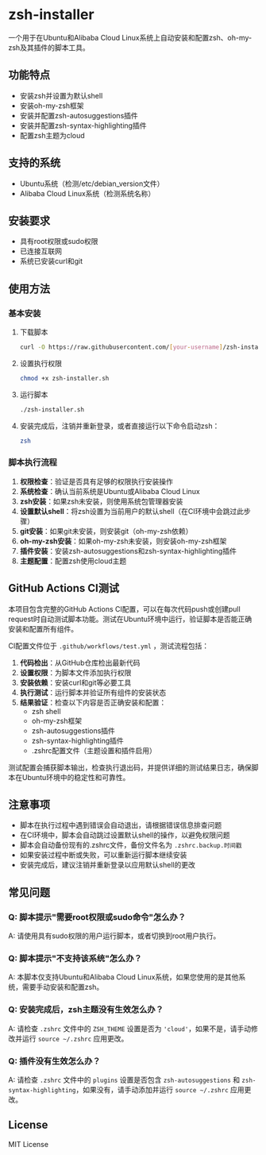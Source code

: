 # zsh-installer

一个用于在Ubuntu和Alibaba Cloud Linux系统上自动安装和配置zsh、oh-my-zsh及其插件的脚本工具。

## 功能特点

- 安装zsh并设置为默认shell
- 安装oh-my-zsh框架
- 安装并配置zsh-autosuggestions插件
- 安装并配置zsh-syntax-highlighting插件
- 配置zsh主题为cloud

## 支持的系统

- Ubuntu系统（检测/etc/debian_version文件）
- Alibaba Cloud Linux系统（检测系统名称）

## 安装要求

- 具有root权限或sudo权限
- 已连接互联网
- 系统已安装curl和git

## 使用方法

### 基本安装

1. 下载脚本

   ```bash
   curl -O https://raw.githubusercontent.com/[your-username]/zsh-installer/main/zsh-installer.sh
   ```

2. 设置执行权限

   ```bash
   chmod +x zsh-installer.sh
   ```

3. 运行脚本

   ```bash
   ./zsh-installer.sh
   ```

4. 安装完成后，注销并重新登录，或者直接运行以下命令启动zsh：

   ```bash
   zsh
   ```

### 脚本执行流程

1. **权限检查**：验证是否具有足够的权限执行安装操作
2. **系统检查**：确认当前系统是Ubuntu或Alibaba Cloud Linux
3. **zsh安装**：如果zsh未安装，则使用系统包管理器安装
4. **设置默认shell**：将zsh设置为当前用户的默认shell（在CI环境中会跳过此步骤）
5. **git安装**：如果git未安装，则安装git（oh-my-zsh依赖）
6. **oh-my-zsh安装**：如果oh-my-zsh未安装，则安装oh-my-zsh框架
7. **插件安装**：安装zsh-autosuggestions和zsh-syntax-highlighting插件
8. **主题配置**：配置zsh使用cloud主题

## GitHub Actions CI测试

本项目包含完整的GitHub Actions CI配置，可以在每次代码push或创建pull request时自动测试脚本功能。测试在Ubuntu环境中运行，验证脚本是否能正确安装和配置所有组件。

CI配置文件位于 `.github/workflows/test.yml` <mcfile name="test.yml" path="/Users/yanhaolin/Desktop/zsh-installer/.github/workflows/test.yml"></mcfile>，测试流程包括：

1. **代码检出**：从GitHub仓库检出最新代码
2. **设置权限**：为脚本文件添加执行权限
3. **安装依赖**：安装curl和git等必要工具
4. **执行测试**：运行脚本并验证所有组件的安装状态
5. **结果验证**：检查以下内容是否正确安装和配置：
   - zsh shell
   - oh-my-zsh框架
   - zsh-autosuggestions插件
   - zsh-syntax-highlighting插件
   - .zshrc配置文件（主题设置和插件启用）

测试配置会捕获脚本输出，检查执行退出码，并提供详细的测试结果日志，确保脚本在Ubuntu环境中的稳定性和可靠性。

## 注意事项

- 脚本在执行过程中遇到错误会自动退出，请根据错误信息排查问题
- 在CI环境中，脚本会自动跳过设置默认shell的操作，以避免权限问题
- 脚本会自动备份现有的.zshrc文件，备份文件名为 `.zshrc.backup.时间戳`
- 如果安装过程中断或失败，可以重新运行脚本继续安装
- 安装完成后，建议注销并重新登录以应用默认shell的更改

## 常见问题

### Q: 脚本提示"需要root权限或sudo命令"怎么办？
A: 请使用具有sudo权限的用户运行脚本，或者切换到root用户执行。

### Q: 脚本提示"不支持该系统"怎么办？
A: 本脚本仅支持Ubuntu和Alibaba Cloud Linux系统，如果您使用的是其他系统，需要手动安装和配置zsh。

### Q: 安装完成后，zsh主题没有生效怎么办？
A: 请检查 `.zshrc` 文件中的 `ZSH_THEME` 设置是否为 `'cloud'`，如果不是，请手动修改并运行 `source ~/.zshrc` 应用更改。

### Q: 插件没有生效怎么办？
A: 请检查 `.zshrc` 文件中的 `plugins` 设置是否包含 `zsh-autosuggestions` 和 `zsh-syntax-highlighting`，如果没有，请手动添加并运行 `source ~/.zshrc` 应用更改。

## License

MIT License